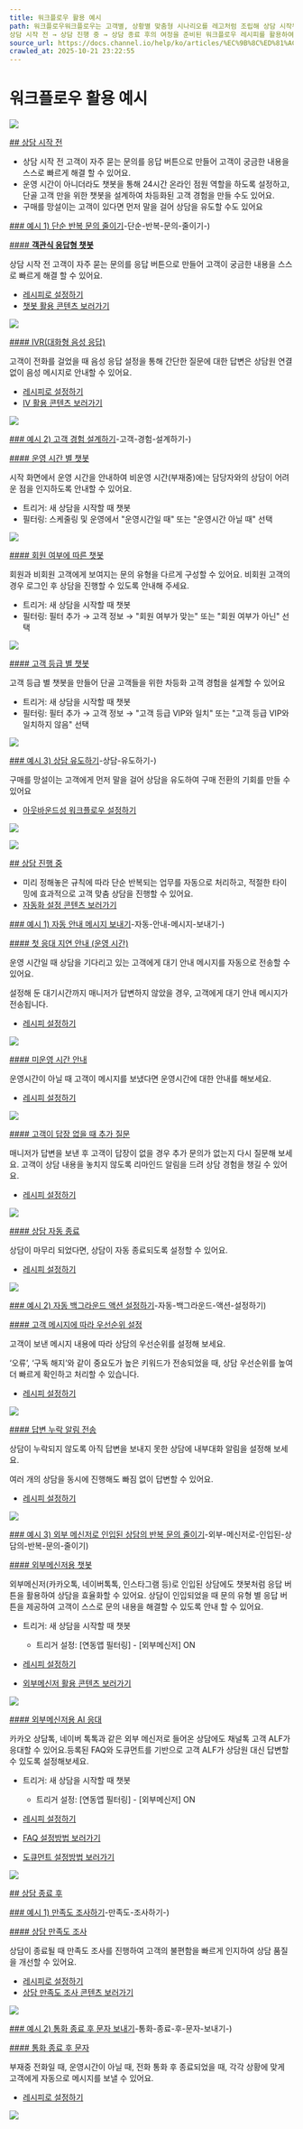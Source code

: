 ```yaml
---
title: 워크플로우 활용 예시
path: 워크플로우워크플로우는 고객별, 상황별 맞춤형 시나리오를 레고처럼 조립해 상담 시작부터 끝까지 자동화할 수 있는 강력한 기능입니다. 맞춤형 시나리오와 AI를 통해 고객 경험과 상담 자동 처리를 모두 책임집니다.11개의 아티클 > 워크플로우 활용 예시워크플로우를 활용하여 상담 여정 별로 업무를 효율화, 자동화할 수 있는 예시를 소개합니다. 
상담 시작 전 → 상담 진행 중 → 상담 종료 후의 여정을 준비된 워크플로우 레시피를 활용하여 원클릭으로 설정해 보실 수 있어요.
source_url: https://docs.channel.io/help/ko/articles/%EC%9B%8C%ED%81%AC%ED%94%8C%EB%A1%9C%EC%9A%B0-%ED%99%9C%EC%9A%A9-%EC%98%88%EC%8B%9C-e0d54e92
crawled_at: 2025-10-21 23:22:55
---
```


# 워크플로우 활용 예시

![](https://cf.channel.io/document/spaces/6/articles/56995/revisions/111961/usermedia/6752a42a823ce32487be)

[## 상담 시작 전](#상담-시작-전-)

* 상담 시작 전 고객이 자주 묻는 문의를 응답 버튼으로 만들어 고객이 궁금한 내용을 스스로 빠르게 해결 할 수 있어요.
* 운영 시간이 아니더라도 챗봇을 통해 24시간 온라인 점원 역할을 하도록 설정하고, 단골 고객 만을 위한 챗봇을 설계하여 차등화된 고객 경험을 만들 수도 있어요.
* 구매를 망설이는 고객이 있다면 먼저 말을 걸어 상담을 유도할 수도 있어요

[### 예시 1) 단순 반복 문의 줄이기](#예시-1)-단순-반복-문의-줄이기-)

[#### **객관식 응답형 챗봇**](#객관식-응답형-챗봇)

상담 시작 전 고객이 자주 묻는 문의를 응답 버튼으로 만들어 고객이 궁금한 내용을 스스로 빠르게 해결 할 수 있어요.

* [레시피로 설정하기](https://desk.channel.io/#/channels?next=workflow-recipe&caseId=57)
* [챗봇 활용 콘텐츠 보러가기](https://channel.io/ko/blog/articles/3a9b267c)

![](https://cf.channel.io/document/spaces/6/articles/53931/revisions/104822/usermedia/6745f2984c9d2bba430a)

[#### IVR(대화형 음성 응답)](#ivr(대화형-음성-응답)-)

고객이 전화를 걸었을 때 음성 응답 설정을 통해 간단한 질문에 대한 답변은 상담원 연결없이 음성 메시지로 안내할 수 있어요.

* [레시피로 설정하기](https://desk.channel.io/#/channels?next=workflow-recipe&caseId=42)
* [IV 활용 콘텐츠 보러가기](https://channel.io/ko/blog/articles/5f674582)

![](https://cf.channel.io/document/spaces/6/articles/149575/revisions/261894/usermedia/681084f911af7c6f3e6e)

[### 예시 2) 고객 경험 설계하기](#예시-2)-고객-경험-설계하기-)

[#### 운영 시간 별 챗봇](#운영-시간-별-챗봇-)

시작 화면에서 운영 시간을 안내하여 비운영 시간(부재중)에는 담당자와의 상담이 어려운 점을 인지하도록 안내할 수 있어요.

* 트리거: 새 상담을 시작할 때 챗봇
* 필터링: 스케줄링 및 운영에서 "운영시간일 때" 또는 "운영시간 아닐 때" 선택

![](https://cf.channel.io/document/spaces/6/articles/53931/revisions/104822/usermedia/6751b2943ef78ddb90e5)

[#### 회원 여부에 따른 챗봇](#회원-여부에-따른-챗봇)

회원과 비회원 고객에게 보여지는 문의 유형을 다르게 구성할 수 있어요. 비회원 고객의 경우 로그인 후 상담을 진행할 수 있도록 안내해 주세요.

* 트리거: 새 상담을 시작할 때 챗봇
* 필터링: 필터 추가 → 고객 정보 → "회원 여부가 맞는" 또는 "회원 여부가 아닌" 선택

![](https://cf.channel.io/document/spaces/6/articles/53931/revisions/104822/usermedia/6751b3433e1f1e0ab73e)

[#### 고객 등급 별 챗봇](#고객-등급-별-챗봇)

고객 등급 별 챗봇을 만들어 단골 고객들을 위한 차등화 고객 경험을 설계할 수 있어요

* 트리거: 새 상담을 시작할 때 챗봇
* 필터링: 필터 추가 → 고객 정보 → "고객 등급 VIP와 일치" 또는 "고객 등급 VIP와 일치하지 않음" 선택

![](https://cf.channel.io/document/spaces/6/articles/53931/revisions/104822/usermedia/6751b3f556bbb0b9319d)

[### 예시 3) 상담 유도하기](#예시-3)-상담-유도하기-)

구매를 망설이는 고객에게 먼저 말을 걸어 상담을 유도하여 구매 전환의 기회를 만들 수 있어요

* [아웃바운드성 워크플로우 설정하기](https://docs.channel.io/help/ko/articles/e2dbb0ec-%EC%95%84%EC%9B%83%EB%B0%94%EC%9A%B4%EB%93%9C%EC%84%B1-%EC%9B%8C%ED%81%AC%ED%94%8C%EB%A1%9C%EC%9A%B0)

![](https://cf.channel.io/document/spaces/6/articles/53931/revisions/104822/usermedia/6751b78ab0bcd97f81fe)

![](https://cf.channel.io/document/spaces/6/articles/53931/revisions/104822/usermedia/6751b78fabbfc86b3e2a)

[## 상담 진행 중](#상담-진행-중-)

* 미리 정해놓은 규칙에 따라 단순 반복되는 업무를 자동으로 처리하고, 적절한 타이밍에 효과적으로 고객 맞춤 상담을 진행할 수 있어요.
* [자동화 설정 콘텐츠 보러가기](https://channel.io/ko/blog/articles/5bc06bcb)

[### 예시 1) 자동 안내 메시지 보내기](#예시-1)-자동-안내-메시지-보내기-)

[#### 첫 응대 지연 안내 (운영 시간)](#첫-응대-지연-안내-(운영-시간))

운영 시간일 때 상담을 기다리고 있는 고객에게 대기 안내 메시지를 자동으로 전송할 수 있어요.

설정해 둔 대기시간까지 매니저가 답변하지 않았을 경우, 고객에게 대기 안내 메시지가 전송됩니다.

* [레시피 설정하기](https://desk.channel.io/#/channels?next=workflow-recipe&caseId=8)

![](https://cf.channel.io/document/spaces/6/articles/149575/revisions/261894/usermedia/681085117f79596d0f22)

[#### 미운영 시간 안내](#미운영-시간-안내-)

운영시간이 아닐 때 고객이 메시지를 보냈다면 운영시간에 대한 안내를 해보세요.

* [레시피 설정하기](https://desk.channel.io/#/channels?next=workflow-recipe&caseId=6)

![](https://cf.channel.io/document/spaces/6/articles/149575/revisions/261894/usermedia/68108518c0cc06c5537a)

[#### 고객이 답장 없을 때 추가 질문](#고객이-답장-없을-때-추가-질문)

매니저가 답변을 보낸 후 고객이 답장이 없을 경우 추가 문의가 없는지 다시 질문해 보세요. 고객이 상담 내용을 놓치지 않도록 리마인드 알림을 드려 상담 경험을 챙길 수 있어요.

* [레시피 설정하기](https://desk.channel.io/#/channels?next=workflow-recipe&caseId=38)

![](https://cf.channel.io/document/spaces/6/articles/149575/revisions/261894/usermedia/68108522b8d76f10fbf4)

[#### 상담 자동 종료](#상담-자동-종료)

상담이 마무리 되었다면, 상담이 자동 종료되도록 설정할 수 있어요.

* [레시피 설정하기](https://desk.channel.io/#/channels?next=workflow-recipe&caseId=41)

![](https://cf.channel.io/document/spaces/6/articles/149575/revisions/261894/usermedia/6810852a3dd748afb2cf)

[### 예시 2) 자동 백그라운드 액션 설정하기](#예시-2)-자동-백그라운드-액션-설정하기)

[#### 고객 메시지에 따라 우선순위 설정](#고객-메시지에-따라-우선순위-설정)

고객이 보낸 메시지 내용에 따라 상담의 우선순위를 설정해 보세요.

‘오류’, ‘구독 해지’와 같이 중요도가 높은 키워드가 전송되었을 때, 상담 우선순위를 높여 더 빠르게 확인하고 처리할 수 있습니다.

* [레시피 설정하기](https://desk.channel.io/#/channels?next=workflow-recipe&caseId=13)

![](https://cf.channel.io/document/spaces/6/articles/149575/revisions/261894/usermedia/68108531429195e9a646)

[#### 답변 누락 알림 전송](#답변-누락-알림-전송-)

상담이 누락되지 않도록 아직 답변을 보내지 못한 상담에 내부대화 알림을 설정해 보세요.

여러 개의 상담을 동시에 진행해도 빠짐 없이 답변할 수 있어요.

* [레시피 설정하기](https://desk.channel.io/#/channels?next=workflow-recipe&caseId=40)

![](https://cf.channel.io/document/spaces/6/articles/149575/revisions/261894/usermedia/6810854517039b9e6846)

[### 예시 3) 외부 메신저로 인입된 상담의 반복 문의 줄이기](#예시-3)-외부-메신저로-인입된-상담의-반복-문의-줄이기)

[#### 외부메신저용 챗봇](#외부메신저용-챗봇)

외부메신저(카카오톡, 네이버톡톡, 인스타그램 등)로 인입된 상담에도 챗봇처럼 응답 버튼을 활용하여 상담을 효율화할 수 있어요. 상담이 인입되었을 때 문의 유형 별 응답 버튼을 제공하여 고객이 스스로 문의 내용을 해결할 수 있도록 안내 할 수 있어요.

* 트리거: 새 상담을 시작할 때 챗봇

  * 트리거 설정: [연동앱 필터링] - [외부메신저] ON
* [레시피 설정하기](https://desk.channel.io/#/channels?next=workflow-recipe&caseId=62)
* [외부메신저 활용 콘텐츠 보러가기](https://channel.io/ko/blog/articles/7e3faa66)

![](https://cf.channel.io/document/spaces/6/articles/149575/revisions/292579/usermedia/681c8976503a3c7a95e2)

[#### 외부메신저용 AI 응대](#외부메신저용-ai-응대)

카카오 상담톡, 네이버 톡톡과 같은 외부 메신저로 들어온 상담에도 채널톡 고객 ALF가 응대할 수 있어요.등록된 FAQ와 도큐먼트를 기반으로 고객 ALF가 상담원 대신 답변할 수 있도록 설정해보세요.

* 트리거: 새 상담을 시작할 때 챗봇

  * 트리거 설정: [연동앱 필터링] - [외부메신저] ON
* [레시피 설정하기](https://desk.channel.io/#/channels?next=workflow-recipe&caseId=51)
* [FAQ 설정방법 보러가기](https://channel.io/ko/blog/articles/7e2a6695)
* [도큐먼트 설정방법 보러가기](https://channel.io/ko/blog/articles/beff5074)

![](https://cf.channel.io/document/spaces/6/articles/149575/revisions/292579/usermedia/681c898ad0161e6c23cb)

[## 상담 종료 후](#상담-종료-후)

[### 예시 1) 만족도 조사하기](#예시-1)-만족도-조사하기-)

[#### 상담 만족도 조사](#상담-만족도-조사-)

상담이 종료될 때 만족도 조사를 진행하여 고객의 불편함을 빠르게 인지하여 상담 품질을 개선할 수 있어요.

* [레시피로 설정하기](https://desk.channel.io/#/channels?next=workflow-recipe&caseId=5)
* [상담 만족도 조사 콘텐츠 보러가기](https://channel.io/ko/blog/articles/8f002186)

![](https://cf.channel.io/document/spaces/6/articles/53931/revisions/104822/usermedia/6745f7e4df2617cd36df)

[### 예시 2) 통화 종료 후 문자 보내기](#예시-2)-통화-종료-후-문자-보내기-)

[#### 통화 종료 후 문자](#통화-종료-후-문자-)

부재중 전화일 때, 운영시간이 아닐 때, 전화 통화 후 종료되었을 때, 각각 상황에 맞게 고객에게 자동으로 메시지를 보낼 수 있어요.

* [레시피로 설정하기](https://desk.channel.io/#/channels?next=workflow-recipe&caseId=2)

![](https://cf.channel.io/document/spaces/6/articles/149575/revisions/261894/usermedia/6810855242953f6659fb)
